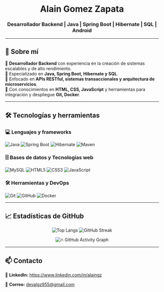 <h1 align="center">Alain Gomez Zapata</h1>
<h3 align="center">Desarrollador Backend | Java | Spring Boot | Hibernate | SQL | Android  </h3>

---

## 🚀 Sobre mí  
🔹 **Desarrollador Backend** con experiencia en la creación de sistemas escalables y de alto rendimiento.  
🔹 Especializado en **Java, Spring Boot, Hibernate y SQL**.  
🔹 Enfocado en **APIs RESTful, sistemas transaccionales y arquitectura de microservicios**.  
🔹 Con conocimientos en **HTML, CSS, JavaScript** y herramientas para integración y despliegue **Git, Docker**.  

---

## 🛠️ Tecnologías y herramientas  

  
### 💻 Lenguajes y frameworks  
![Java](https://img.shields.io/badge/Java-ED8B00?style=for-the-badge&logo=openjdk&logoColor=white)    ![Spring Boot](https://img.shields.io/badge/Spring%20Boot-6DB33F?style=for-the-badge&logo=springboot&logoColor=white)  ![Hibernate](https://img.shields.io/badge/Hibernate-59666C?style=for-the-badge&logo=hibernate&logoColor=white)  ![Maven](https://img.shields.io/badge/Maven-C71A36?style=for-the-badge&logo=apachemaven&logoColor=white)  

### 🗄️ Bases de datos y Tecnologías web 
![MySQL](https://img.shields.io/badge/MySQL-4479A1?style=for-the-badge&logo=mysql&logoColor=white)  ![HTML5](https://img.shields.io/badge/HTML5-E34F26?style=for-the-badge&logo=html5&logoColor=white)  ![CSS3](https://img.shields.io/badge/CSS3-1572B6?style=for-the-badge&logo=css3&logoColor=white)  ![JavaScript](https://img.shields.io/badge/JavaScript-F7DF1E?style=for-the-badge&logo=javascript&logoColor=black)  

### 🛠️ Herramientas y DevOps  
![Git](https://img.shields.io/badge/Git-F05032?style=for-the-badge&logo=git&logoColor=white)  ![GitHub](https://img.shields.io/badge/GitHub-181717?style=for-the-badge&logo=github&logoColor=white)  ![Docker](https://img.shields.io/badge/Docker-2496ED?style=for-the-badge&logo=docker&logoColor=white)  
 
---

## 📈 Estadísticas de GitHub  

<div align="center">
  
 ![Top Langs](https://github-readme-stats.vercel.app/api/top-langs/?username=AlainGZ&layout=compact&theme=tokyonight)   ![GitHub Streak](https://github-readme-streak-stats.herokuapp.com/?user=AlainGZ&theme=tokyonight)  


![🔥 GitHub Activity Graph](https://github-readme-activity-graph.vercel.app/graph?username=AlainGZ&theme=tokyo-night)


</div>  

---

## 📫 Contacto  
📩 **LinkedIn:** https://www.linkedin.com/in/alaingz

📧 **Correo:** devalgz955@gmail.com

